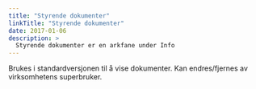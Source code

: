 ```yaml
---
title: "Styrende dokumenter"
linkTitle: "Styrende dokumenter"
date: 2017-01-06
description: >
  Styrende dokumenter er en arkfane under Info
---
```

Brukes i standardversjonen til å vise dokumenter. Kan endres/fjernes av virksomhetens superbruker. 